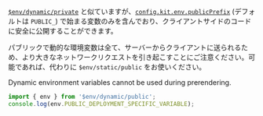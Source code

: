 [`$env/dynamic/private`](https://kit.svelte.jp/docs/modules#$env-dynamic-private) と似ていますが、[`config.kit.env.publicPrefix`](https://kit.svelte.jp/docs/configuration#env) (デフォルトは `PUBLIC_`) で始まる変数のみを含んでおり、クライアントサイドのコードに安全に公開することができます。

パブリックで動的な環境変数は全て、サーバーからクライアントに送られるため、より大きなネットワークリクエストを引き起こすことにご注意ください。可能であれば、代わりに `$env/static/public` をお使いください。

Dynamic environment variables cannot be used during prerendering.

```ts
import { env } from '$env/dynamic/public';
console.log(env.PUBLIC_DEPLOYMENT_SPECIFIC_VARIABLE);
```

